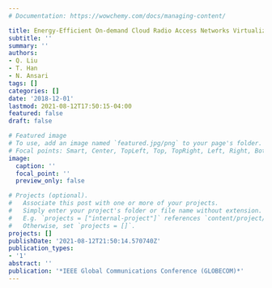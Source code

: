 ```yaml
---
# Documentation: https://wowchemy.com/docs/managing-content/

title: Energy-Efficient On-demand Cloud Radio Access Networks Virtualization
subtitle: ''
summary: ''
authors:
- Q. Liu
- T. Han
- N. Ansari
tags: []
categories: []
date: '2018-12-01'
lastmod: 2021-08-12T17:50:15-04:00
featured: false
draft: false

# Featured image
# To use, add an image named `featured.jpg/png` to your page's folder.
# Focal points: Smart, Center, TopLeft, Top, TopRight, Left, Right, BottomLeft, Bottom, BottomRight.
image:
  caption: ''
  focal_point: ''
  preview_only: false

# Projects (optional).
#   Associate this post with one or more of your projects.
#   Simply enter your project's folder or file name without extension.
#   E.g. `projects = ["internal-project"]` references `content/project/deep-learning/index.md`.
#   Otherwise, set `projects = []`.
projects: []
publishDate: '2021-08-12T21:50:14.570740Z'
publication_types:
- '1'
abstract: ''
publication: '*IEEE Global Communications Conference (GLOBECOM)*'
---
```

